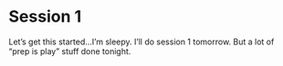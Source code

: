 # Session 1
Let’s get this started…I’m sleepy. I’ll do session 1 tomorrow. But a lot of “prep is play” stuff done tonight.
